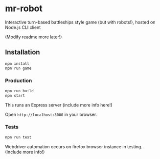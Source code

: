 # mr-robot
Interactive turn-based battleships style game (but with robots!), hosted on Node.js CLI client

(Modify readme more later!)

## Installation

```bash
npm install
npm run game
```

### Production

```bash
npm run build
npm start
```

This runs an Express server (include more info here!)

Open `http://localhost:3000` in your browser.

### Tests
```bash
npm run test
```

Webdriver automation occurs on
firefox browser instance in testing.
(Include more info!)

